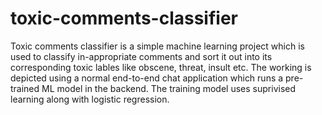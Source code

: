 # toxic-comments-classifier
Toxic comments classifier is a simple machine learning project which is used to classify in-appropriate comments and sort it out into its corresponding toxic lables like obscene, threat, insult etc. The working is depicted using a normal end-to-end chat application which runs a pre-trained ML model in the backend. The training model uses suprivised learning along with logistic regression.
